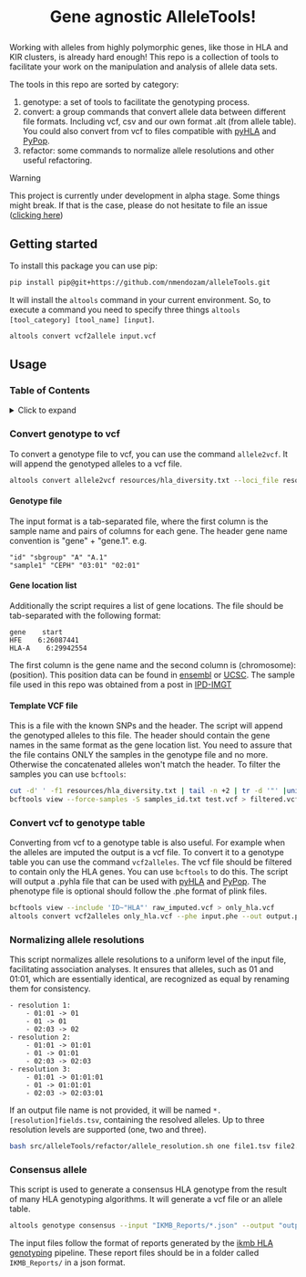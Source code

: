 # <p align="center"> Gene agnostic AlleleTools! </p>

Working with alleles from highly polymorphic genes, like those in HLA and KIR clusters, is already hard enough! This repo is a collection of tools to facilitate your work on the manipulation and analysis of allele data sets.

The tools in this repo are sorted by category:

1. genotype: a set of tools to facilitate the genotyping process.
2. convert: a group commands that convert allele data between different file formats. Including vcf, csv and our own format .alt (from allele table). You could also convert from vcf to files compatible with [pyHLA](https://github.com/felixfan/PyHLA) and [PyPop](http://pypop.org/index.html).
3. refactor: some commands to normalize allele resolutions and other useful refactoring.

> [!WARNING]
> This project is currently under development in alpha stage. Some things might break. If that is the case, please do not hesitate to file an issue ([clicking here](https://github.com/nmendozam/alleleTools/issues))

## Getting started

To install this package you can use pip:

```bash
pip install pip@git+https://github.com/nmendozam/alleleTools.git
```

It will install the `altools` command in your current environment. So, to execute a command you need to specify three things `altools [tool_category] [tool_name] [input]`.

```bash
altools convert vcf2allele input.vcf
```

## Usage

### Table of Contents

<details>
    <summary>Click to expand</summary>
    1. [Getting Started](#getting-started)
    2. [Usage](#usage)
        - [Convert Genotype to VCF](#convert-genotype-to-vcf)
            - [Genotype file](#genotype-file)
            - [Gene Location List](#gene-location-list)
            - [Template VCF File](#template-vcf-file)
        - [Convert VCF to Genotype Table](#convert-vcf-to-genotype-table)
        - [Normalizing Allele Resolutions](#normalizing-allele-resolutions)
</details>

### Convert genotype to vcf

To convert a genotype file to vcf, you can use the command `allele2vcf`. It will append the genotyped alleles to a vcf file.

```bash
altools convert allele2vcf resources/hla_diversity.txt --loci_file resources/gene_locations.tsv --vcf file_to_append_to.vcf
```

#### Genotype file

The input format is a tab-separated file, where the first column is the sample name and pairs of columns for each gene. The header gene name convention is "gene" + "gene.1". e.g.

```
"id" "sbgroup" "A" "A.1"
"sample1" "CEPH" "03:01" "02:01"
```

#### Gene location list

Additionally the script requires a list of gene locations. The file should be tab-separated with the following format:

```
gene    start
HFE    6:26087441
HLA-A    6:29942554
```

The first column is the gene name and the second column is (chromosome):(position). This position data can be found in [ensembl](https://www.ensembl.org/index.html) or [UCSC](https://genome.ucsc.edu/). The sample file used in this repo was obtained from a post in [IPD-IMGT](https://www.ebi.ac.uk/ipd/imgt/hla/help/genomics.html)

#### Template VCF file

This is a file with the known SNPs and the header. The script will append the genotyped alleles to this file. The header should contain the gene names in the same format as the gene location list. You need to assure that the file contains ONLY the samples in the genotype file and no more. Otherwise the concatenated alleles won't match the header. To filter the samples you can use `bcftools`:

```bash
cut -d' ' -f1 resources/hla_diversity.txt | tail -n +2 | tr -d '"' |uniq > samples_id.txt
bcftools view --force-samples -S samples_id.txt test.vcf > filtered.vcf
```

### Convert vcf to genotype table

Converting from vcf to a genotype table is also useful. For example when the alleles are imputed the output is a vcf file. To convert it to a genotype table you can use the command `vcf2alleles`. The vcf file should be filtered to contain only the HLA genes. You can use `bcftools` to do this. The script will output a .pyhla file that can be used with [pyHLA](https://github.com/felixfan/PyHLA) and [PyPop](http://pypop.org/index.html). The phenotype file is optional should follow the .phe format of plink files.

```bash
bcftools view --include 'ID~"HLA"' raw_imputed.vcf > only_hla.vcf
altools convert vcf2alleles only_hla.vcf --phe input.phe --out output.pyhla
```

### Normalizing allele resolutions

This script normalizes allele resolutions to a uniform level of the input file, facilitating association analyses. It ensures that alleles, such as 01 and 01:01, which are essentially identical, are recognized as equal by renaming them for consistency.

```
- resolution 1:
    - 01:01 -> 01
    - 01 -> 01
    - 02:03 -> 02
- resolution 2:
    - 01:01 -> 01:01
    - 01 -> 01:01
    - 02:03 -> 02:03
- resolution 3:
    - 01:01 -> 01:01:01
    - 01 -> 01:01:01
    - 02:03 -> 02:03:01
```

If an output file name is not provided, it will be named `*.[resolution]fields.tsv`, containing the resolved alleles. Up to three resolution levels are supported (one, two and three).

```bash
bash src/alleleTools/refactor/allele_resolution.sh one file1.tsv file2.tsv
```

### Consensus allele

This script is used to generate a consensus HLA genotype from the result of many
HLA genotyping algorithms. It will generate a vcf file or an allele table.

```bash
altools genotype consensus --input "IKMB_Reports/*.json" --output "output.txt" --format pyhla
```

The input files follow the format of reports generated by the [ikmb HLA genotyping](https://github.com/ikmb/hla) pipeline. These report files should be in a folder called `IKMB_Reports/` in a json format.
